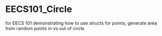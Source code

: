 # EECS101_Circle
for EECS 101 demonstrating how to use structs for points; generate area from random points in vs out of circle
